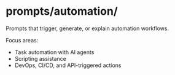 # prompts/automation/
Prompts that trigger, generate, or explain automation workflows.

Focus areas:
- Task automation with AI agents
- Scripting assistance
- DevOps, CI/CD, and API-triggered actions
